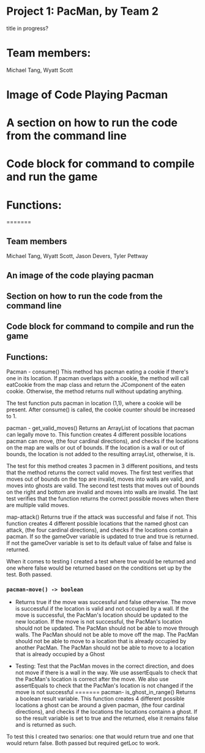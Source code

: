 # Project 1: PacMan, by Team 2

title in progress?

# Team members:
Michael Tang, Wyatt Scott

# Image of Code Playing Pacman

# A section on how to run the code from the command line
# Code block for command to compile and run the game

# Functions:
=======

## Team members
Michael Tang, Wyatt Scott, Jason Devers, Tyler Pettway

## An image of the code playing pacman
## Section on how to run the code from the command line
## Code block for command to compile and run the game
## Functions:
Pacman - consume()
This method has pacman eating a cookie if there's one in its location. If pacman overlaps with a cookie, the method will call eatCookie from the map class and return the JComponent of the eaten cookie. Otherwise, the method returns null without updating anything.

The test function puts pacman in location (1,1), where a cookie will be present. After consume() is called, the cookie counter should be increased to 1.


pacman - get_valid_moves()
Returns an ArrayList of locations that pacman can legally move to.
This function creates 4 different possible locations pacman can move, (the four cardinal directions), and checks if the locations on the map are walls or out of bounds. If the location is a wall or out of bounds, the location is not added to the resulting arrayList, otherwise, it is.

The test for this method creates 3 pacmen in 3 different positions, and tests that the method returns the correct valid moves. 
The first test verifies that moves out of bounds on the top are invalid, moves into walls are valid, and moves into ghosts are valid. 
The second test tests that moves out of bounds on the right and bottom are invalid and moves into walls are invalid.
The last test verifies that the function returns the correct possible moves when there are multiple valid moves.


map-attack()
Returns true if the attack was successful and false if not.
This function creates 4 different possible locations that the named ghost can attack, (the four cardinal directions), and checks if the locations contain a pacman. If so the gameOver variable is updated to true and true is returned. If not the gameOver variable is set to its default value of false and false is returned.

When it comes to testing I created a test where true would be returned and one where false would be returned based on the conditions set up by the test. Both passed.

### `pacman-move() -> boolean`

- Returns true if the move was successful and false otherwise. The move is successful if the location is valid and not occupied by a wall. If the move is successful, the PacMan's location should be updated to the new location. If the move is not successful, the PacMan's location should not be updated. The PacMan should not be able to move through walls. The PacMan should not be able to move off the map. The PacMan should not be able to move to a location that is already occupied by another PacMan. The PacMan should not be able to move to a location that is already occupied by a Ghost

- Testing: Test that the PacMan moves in the correct direction, and does not move if there is a wall in the way. We use assertEquals to check that the PacMan's location is correct after the move. We also use assertEquals to check that the PacMan's location is not changed if the move is not successful
=======
pacman- is_ghost_in_range()
Returns a boolean result variable.
This function creates 4 different possible locations a ghost can be around a given pacman, (the four cardinal directions), and checks if the locations the locations containn a ghost. If so the result variable is set to true and the returned, else it remains false and is returned as such.

To test this I created two senarios: one that would return true and one that would return false. Both passed but required getLoc to work.

